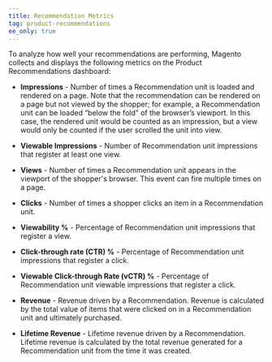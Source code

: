 ```yaml
---
title: Recommendation Metrics
tag: product-recommendations
ee_only: true
---
```


To analyze how well your recommendations are performing, Magento collects and displays the following metrics on the Product Recommendations dashboard:

- **Impressions** - Number of times a Recommendation unit is loaded and rendered on a page. Note that the recommendation can be rendered on a page but not viewed by the shopper; for example, a Recommendation unit can be loaded “below the fold” of the browser’s viewport. In this case, the rendered unit would be counted as an impression, but a view would only be counted if the user scrolled the unit into view.

- **Viewable Impressions** - Number of Recommendation unit impressions that register at least one view.

- **Views** - Number of times a Recommendation unit appears in the viewport of the shopper's browser. This event can fire multiple times on a page.

- **Clicks** - Number of times a shopper clicks an item in a Recommendation unit.

- **Viewability %** - Percentage of Recommendation unit impressions that register a view.

- **Click-through rate (CTR) %** - Percentage of Recommendation unit impressions that register a click.

- **Viewable Click-through Rate (vCTR) %** - Percentage of Recommendation unit viewable impressions that register a click.

- **Revenue** - Revenue driven by a Recommendation. Revenue is calculated by the total value of items that were clicked on in a Recommendation unit and ultimately purchased.

- **Lifetime Revenue** - Lifetime revenue driven by a Recommendation. Lifetime revenue is calculated by the total revenue generated for a Recommendation unit from the time it was created.
